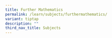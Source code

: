 ```yaml
---
title: Further Mathematics
permalink: /learn/subjects/furthermathematics/
variant: tiptap
description: ""
third_nav_title: Subjects
---
```

<p></p>